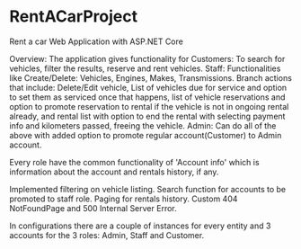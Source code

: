 # RentACarProject
 Rent a car Web Application with ASP.NET Core

Overview:
The application gives functionality for
 Customers:
        To search for vehicles, filter the results, reserve and rent vehicles. 
 Staff:
        Functionalities like Create/Delete: Vehicles, Engines, Makes, Transmissions. Branch actions that include: Delete/Edit vehicle, List of vehicles due for service and option to set them as serviced once that happens, list of vehicle reservations and option to promote reservation to rental if the vehicle is not in ongoing rental already, and rental list with option to end the rental with selecting payment info and kilometers passed, freeing the vehicle. 
 Admin: 
        Can do all of the above with added option to promote regular account(Customer) to Admin account.

Every role have the common functionality of 'Account info' which is information about the account and rentals history, if any.

Implemented filtering on vehicle listing. 
Search function for accounts to be promoted to staff role. 
Paging for rentals history.
Custom 404 NotFoundPage and 500 Internal Server Error.

In configurations there are a couple of instances for every entity and 3 accounts for the 3 roles: Admin, Staff and Customer.